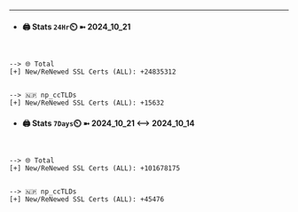 

---
- #### 🖨️ **Stats** `24Hr`⏲️ ➼ 2024_10_21
```console


--> 🌐 Total
[+] New/ReNewed SSL Certs (ALL): +24835312


--> 🇳🇵 np_ccTLDs
[+] New/ReNewed SSL Certs (ALL): +15632

```

- #### 🖨️ **Stats** `7Days`⏲️ ➼ 2024_10_21 <--> 2024_10_14
```console


--> 🌐 Total
[+] New/ReNewed SSL Certs (ALL): +101678175


--> 🇳🇵 np_ccTLDs
[+] New/ReNewed SSL Certs (ALL): +45476

```

